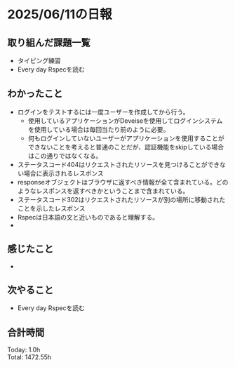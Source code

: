 # 2025/06/11の日報
## 取り組んだ課題一覧
* タイピング練習
* Every day Rspecを読む
## わかったこと 
* ログインをテストするには一度ユーザーを作成してから行う。
  * 使用しているアプリケーションがDeveiseを使用してログインシステムを使用している場合は毎回当たり前のように必要。
  * 何もログインしていないユーザーがアプリケーションを使用することができないことを考えると普通のことだが、認証機能をskipしている場合はこの通りではなくなる。
*  ステータスコード404はリクエストされたリソースを見つけることができない場合に表示されるレスポンス  
* responseオブジェクトはブラウザに返すべき情報が全て含まれている。どのようなレスポンスを返すべきかということまで含まれている。
* ステータスコード302はリクエストされたリソースが別の場所に移動されたことを示したレスポンス
* Rspecは日本語の文と近いものであると理解する。
* 
## 感じたこと
* 
## 次やること
* Every day Rspecを読む
##  合計時間 
Today: 1.0h<br>
Total: 1472.55h
